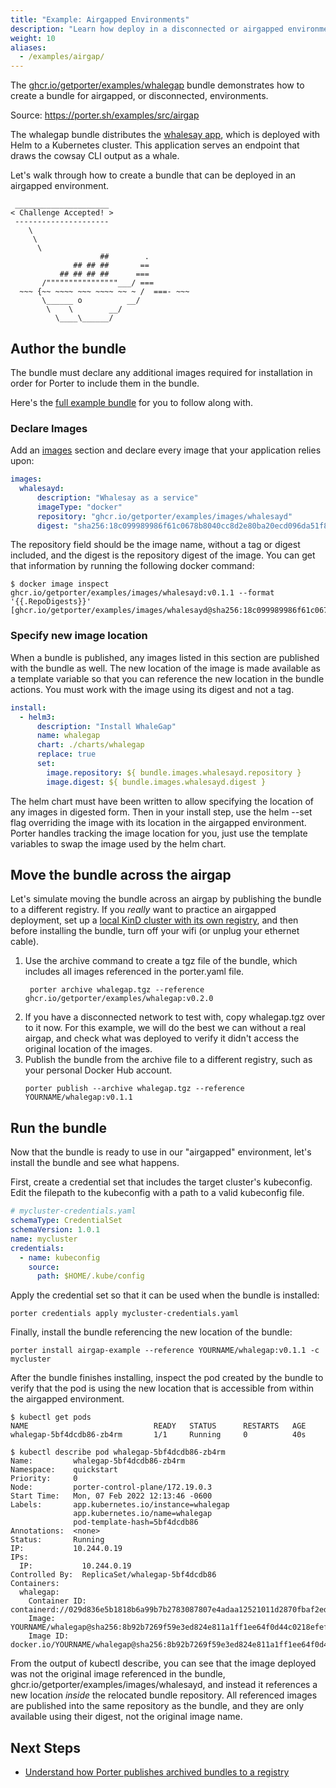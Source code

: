 ```yaml
---
title: "Example: Airgapped Environments"
description: "Learn how deploy in a disconnected or airgapped environments with Porter"
weight: 10
aliases:
  - /examples/airgap/
---
```


The [ghcr.io/getporter/examples/whalegap] bundle demonstrates how to create a bundle for airgapped, or disconnected, environments. 

Source: https://porter.sh/examples/src/airgap

The whalegap bundle distributes the [whalesay app], which is deployed with Helm to a Kubernetes cluster.
This application serves an endpoint that draws the cowsay CLI output as a whale.

Let's walk through how to create a bundle that can be deployed in an airgapped environment.

```
 _____________________
< Challenge Accepted! >
 ---------------------
    \
     \
      \
                    ##        .
              ## ## ##       ==
           ## ## ## ##      ===
       /""""""""""""""""___/ ===
  ~~~ {~~ ~~~~ ~~~ ~~~~ ~~ ~ /  ===- ~~~
       \______ o          __/
        \    \        __/
          \____\______/
```

## Author the bundle
The bundle must declare any additional images required for installation in order for Porter to include them in the bundle.

Here's the [full example bundle][whalegap] for you to
follow along with.

[whalegap]: /examples/src/airgap/

### Declare Images

Add an [images] section and declare every image that your application relies upon:

```yaml
images:
  whalesayd:
      description: "Whalesay as a service"
      imageType: "docker"
      repository: "ghcr.io/getporter/examples/images/whalesayd"
      digest: "sha256:18c099989986f61c0678b8040cc8d2e80ba20ecd096da51f8da3a31c5d1138b8"
```

The repository field should be the image name, without a tag or digest included, and the digest is the repository digest of the image.
You can get that information by running the following docker command:

```console
$ docker image inspect ghcr.io/getporter/examples/images/whalesayd:v0.1.1 --format '{{.RepoDigests}}'
[ghcr.io/getporter/examples/images/whalesayd@sha256:18c099989986f61c0678b8040cc8d2e80ba20ecd096da51f8da3a31c5d1138b8]
```

### Specify new image location

When a bundle is published, any images listed in this section are published with the bundle as well.
The new location of the image is made available as a template variable so that you can reference the new location in the bundle actions.
You must work with the image using its digest and not a tag.

```yaml
install:
  - helm3:
      description: "Install WhaleGap"
      name: whalegap
      chart: ./charts/whalegap
      replace: true
      set:
        image.repository: ${ bundle.images.whalesayd.repository }
        image.digest: ${ bundle.images.whalesayd.digest }
```

The helm chart must have been written to allow specifying the location of any images in digested form.
Then in your install step, use the helm \--set flag overriding the image with its location in the airgapped environment.
Porter handles tracking the image location for you, just use the template variables to swap the image used by the helm chart.

[images]: /docs/bundle/manifest/#images

## Move the bundle across the airgap

Let's simulate moving the bundle across an airgap by publishing the bundle to a different registry.
If you _really_ want to practice an airgapped deployment, set up a [local KinD cluster with its own registry](https://kind.sigs.k8s.io/docs/user/local-registry/), and then before installing the bundle, turn off your wifi (or unplug your ethernet cable).

1. Use the archive command to create a tgz file of the bundle, which includes all images referenced in the porter.yaml file.
    ```console
     porter archive whalegap.tgz --reference ghcr.io/getporter/examples/whalegap:v0.2.0
    ```
2. If you have a disconnected network to test with, copy whalegap.tgz over to it now.
   For this example, we will do the best we can without a real airgap, and check what was deployed to verify it didn't access the original location of the images.
3. Publish the bundle from the archive file to a different registry, such as your personal Docker Hub account.
    ```console
    porter publish --archive whalegap.tgz --reference YOURNAME/whalegap:v0.1.1
    ```

## Run the bundle

Now that the bundle is ready to use in our "airgapped" environment, let's install the bundle and see what happens.

First, create a credential set that includes the target cluster's kubeconfig.
Edit the filepath to the kubeconfig with a path to a valid kubeconfig file.

```yaml
# mycluster-credentials.yaml
schemaType: CredentialSet
schemaVersion: 1.0.1
name: mycluster
credentials:
  - name: kubeconfig
    source:
      path: $HOME/.kube/config
```

Apply the credential set so that it can be used when the bundle is installed:

```console
porter credentials apply mycluster-credentials.yaml
```

Finally, install the bundle referencing the new location of the bundle:

```console
porter install airgap-example --reference YOURNAME/whalegap:v0.1.1 -c mycluster
```

After the bundle finishes installing, inspect the pod created by the bundle to verify that the pod is using the new location that is accessible from within the airgapped environment. 

```console
$ kubectl get pods
NAME                            READY   STATUS      RESTARTS   AGE
whalegap-5bf4dcdb86-zb4rm       1/1     Running     0          40s

$ kubectl describe pod whalegap-5bf4dcdb86-zb4rm
Name:         whalegap-5bf4dcdb86-zb4rm
Namespace:    quickstart
Priority:     0
Node:         porter-control-plane/172.19.0.3
Start Time:   Mon, 07 Feb 2022 12:13:46 -0600
Labels:       app.kubernetes.io/instance=whalegap
              app.kubernetes.io/name=whalegap
              pod-template-hash=5bf4dcdb86
Annotations:  <none>
Status:       Running
IP:           10.244.0.19
IPs:
  IP:           10.244.0.19
Controlled By:  ReplicaSet/whalegap-5bf4dcdb86
Containers:
  whalegap:
    Container ID:   containerd://029d836e5b1818b6a99b7b2783087807e4adaa12521011d2870fbaf2ed876a5e
    Image:          YOURNAME/whalegap@sha256:8b92b7269f59e3ed824e811a1ff1ee64f0d44c0218efefada57a4bebc2d7ef6f
    Image ID:       docker.io/YOURNAME/whalegap@sha256:8b92b7269f59e3ed824e811a1ff1ee64f0d44c0218efefada57a4bebc2d7ef6f
```

From the output of kubectl describe, you can see that the image deployed was not the original image referenced in the bundle, ghcr.io/getporter/examples/images/whalesayd, and instead it references a new location _inside_ the relocated bundle repository.
All referenced images are published into the same repository as the bundle, and they are only available using their digest, not the original image name.

## Next Steps

* [Understand how Porter publishes archived bundles to a registry](/archive-bundles/)

[ghcr.io/getporter/examples/whalegap]: https://github.com/orgs/getporter/packages/container/package/examples%2Fwhalegap
[whalesay app]: https://github.com/orgs/getporter/packages/container/package/examples%2Fimages%2Fwhalesayd
